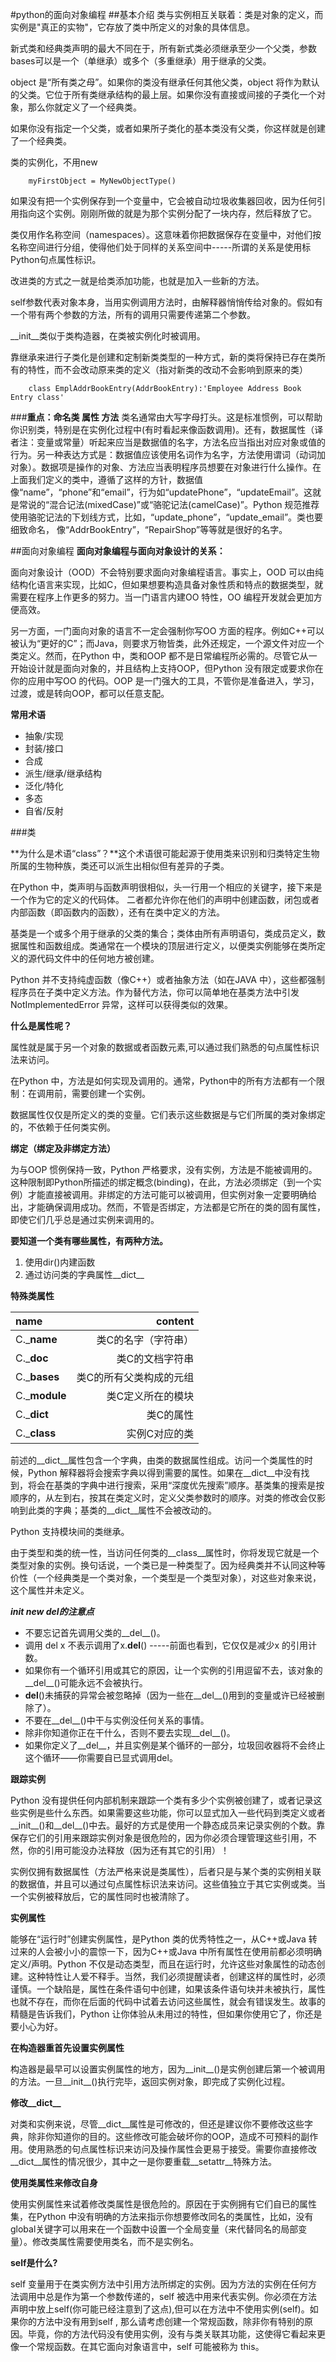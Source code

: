 #python的面向对象编程
##基本介绍
类与实例相互关联着：类是对象的定义，而实例是"真正的实物"，它存放了类中所定义的对象的具体信息。

新式类和经典类声明的最大不同在于，所有新式类必须继承至少一个父类，参数bases可以是一个（单继承）或多个（多重继承）用于继承的父类。

object 是“所有类之母”。如果你的类没有继承任何其他父类，object 将作为默认的父类。它位于所有类继承结构的最上层。如果你没有直接或间接的子类化一个对象，那么你就定义了一个经典类。

如果你没有指定一个父类，或者如果所子类化的基本类没有父类，你这样就是创建了一个经典类。

类的实例化，不用new

        myFirstObject = MyNewObjectType()
       
如果没有把一个实例保存到一个变量中，它会被自动垃圾收集器回收，因为任何引用指向这个实例。刚刚所做的就是为那个实例分配了一块内存，然后释放了它。

类仅用作名称空间（namespaces）。这意味着你把数据保存在变量中，对他们按名称空间进行分组，使得他们处于同样的关系空间中-----所谓的关系是使用标Python句点属性标识。

改进类的方式之一就是给类添加功能，也就是加入一些新的方法。

self参数代表对象本身，当用实例调用方法时，由解释器悄悄传给对象的。假如有一个带有两个参数的方法，所有的调用只需要传递第二个参数。

__init__类似于类构造器，在类被实例化时被调用。

靠继承来进行子类化是创建和定制新类类型的一种方式，新的类将保持已存在类所有的特性，而不会改动原来类的定义（指对新类的改动不会影响到原来的类）

        class EmplAddrBookEntry(AddrBookEntry):'Employee Address Book Entry class'
       
###**重点：命名类 属性 方法**
类名通常由大写字母打头。这是标准惯例，可以帮助你识别类，特别是在实例化过程中(有时看起来像函数调用)。还有，数据属性（译者注：变量或常量）听起来应当是数据值的名字，方法名应当指出对应对象或值的行为。另一种表达方式是：数据值应该使用名词作为名字，方法使用谓词（动词加对象）。数据项是操作的对象、方法应当表明程序员想要在对象进行什么操作。在上面我们定义的类中，遵循了这样的方针，数据值像“name”，“phone”和“email”，行为如“updatePhone”，“updateEmail”。这就是常说的“混合记法(mixedCase)”或“骆驼记法(camelCase)”。Python 规范推荐使用骆驼记法的下划线方式，比如，“update_phone”，“update_email”。类也要细致命名，
像“AddrBookEntry”，“RepairShop”等等就是很好的名字。

##面向对象编程
**面向对象编程与面向对象设计的关系：**

面向对象设计（OOD）不会特别要求面向对象编程语言。事实上，OOD 可以由纯结构化语言来实现，比如C，但如果想要构造具备对象性质和特点的数据类型，就需要在程序上作更多的努力。当一门语言内建OO 特性，OO 编程开发就会更加方便高效。

另一方面，一门面向对象的语言不一定会强制你写OO 方面的程序。例如C++可以被认为“更好的C”；而Java，则要求万物皆类，此外还规定，一个源文件对应一个类定义。然而，在Python 中，类和OOP 都不是日常编程所必需的。尽管它从一开始设计就是面向对象的，并且结构上支持OOP，但Python 没有限定或要求你在你的应用中写OO 的代码。OOP 是一门强大的工具，不管你是准备进入，学习，过渡，或是转向OOP，都可以任意支配。

**常用术语**

* 抽象/实现
* 封装/接口
* 合成
* 派生/继承/继承结构
* 泛化/特化
* 多态
* 自省/反射

###类

**为什么是术语“class”？**这个术语很可能起源于使用类来识别和归类特定生物所属的生物种族，类还可以派生出相似但有差异的子类。

在Python 中，类声明与函数声明很相似，头一行用一个相应的关键字，接下来是一个作为它的定义的代码体。
二者都允许你在他们的声明中创建函数，闭包或者内部函数（即函数内的函数），还有在类中定义的方法。

基类是一个或多个用于继承的父类的集合；类体由所有声明语句，类成员定义，数据属性和函数组成。类通常在一个模块的顶层进行定义，以便类实例能够在类所定义的源代码文件中的任何地方被创建。

Python 并不支持纯虚函数（像C++）或者抽象方法（如在JAVA 中），这些都强制程序员在子类中定义方法。作为替代方法，你可以简单地在基类方法中引发NotImplementedError 异常，这样可以获得类似的效果。

**什么是属性呢？**

属性就是属于另一个对象的数据或者函数元素,可以通过我们熟悉的句点属性标识法来访问。

在Python 中，方法是如何实现及调用的。通常，Python中的所有方法都有一个限制：在调用前，需要创建一个实例。

数据属性仅仅是所定义的类的变量。它们表示这些数据是与它们所属的类对象绑定的，不依赖于任何类实例。

**绑定（绑定及非绑定方法）**

为与OOP 惯例保持一致，Python 严格要求，没有实例，方法是不能被调用的。这种限制即Python所描述的绑定概念(binding)，在此，方法必须绑定（到一个实例）才能直接被调用。非绑定的方法可能可以被调用，但实例对象一定要明确给出，才能确保调用成功。然而，不管是否绑定，方法都是它所在的类的固有属性，即使它们几乎总是通过实例来调用的。

**要知道一个类有哪些属性，有两种方法。**

1. 使用dir()内建函数
2. 通过访问类的字典属性__dict__

**特殊类属性**

|name|content|
|:---|-----:|
|C.\_____name____|类C的名字（字符串）|
|C.\_____doc____|类C的文档字符串|
|C.\_____bases____|类C的所有父类构成的元组|
|C.\_____module____|类C定义所在的模块|
|C.\_____dict____|类C的属性|
|C.\_____class____|实例C对应的类|

前述的__dict__属性包含一个字典，由类的数据属性组成。访问一个类属性的时候，Python 解释器将会搜索字典以得到需要的属性。如果在__dict__中没有找到，将会在基类的字典中进行搜索，采用“深度优先搜索”顺序。基类集的搜索是按顺序的，从左到右，按其在类定义时，定义父类参数时的顺序。对类的修改会仅影响到此类的字典；基类的__dict__属性不会被改动的。

Python 支持模块间的类继承。

由于类型和类的统一性，当访问任何类的__class__属性时，你将发现它就是一个类型对象的实例。换句话说，一个类已是一种类型了。因为经典类并不认同这种等价性（一个经典类是一个类对象，一个类型是一个类型对象），对这些对象来说，这个属性并未定义。

***init  new   del的注意点***

* 不要忘记首先调用父类的__del__()。
* 调用 del x 不表示调用了x.__del__() -----前面也看到，它仅仅是减少x 的引用计数。
* 如果你有一个循环引用或其它的原因，让一个实例的引用逗留不去，该对象的__del__()可能永远不会被执行。 
* __del__()未捕获的异常会被忽略掉（因为一些在__del__()用到的变量或许已经被删除了）。
* 不要在__del__()中干与实例没任何关系的事情。
* 除非你知道你正在干什么，否则不要去实现__del__()。
* 如果你定义了__del__，并且实例是某个循环的一部分，垃圾回收器将不会终止这个循环——你需要自已显式调用del。

**跟踪实例**

Python 没有提供任何内部机制来跟踪一个类有多少个实例被创建了，或者记录这些实例是些什么东西。如果需要这些功能，你可以显式加入一些代码到类定义或者__init__()和__del__()中去。最好的方式是使用一个静态成员来记录实例的个数。靠保存它们的引用来跟踪实例对象是很危险的，因为你必须合理管理这些引用，不然，你的引用可能没办法释放（因为还有其它的引用）！

实例仅拥有数据属性（方法严格来说是类属性），后者只是与某个类的实例相关联的数据值，并且可以通过句点属性标识法来访问。这些值独立于其它实例或类。当一个实例被释放后，它的属性同时也被清除了。

**实例属性**

能够在“运行时”创建实例属性，是Python 类的优秀特性之一，从C++或Java 转过来的人会被小小的震惊一下，因为C++或Java 中所有属性在使用前都必须明确定义/声明。Python 不仅是动态类型，而且在运行时，允许这些对象属性的动态创建。这种特性让人爱不释手。当然，我们必须提醒读者，创建这样的属性时，必须谨慎。一个缺陷是，属性在条件语句中创建，如果该条件语句块并未被执行，属性也就不存在，而你在后面的代码中试着去访问这些属性，就会有错误发生。故事的精髓是告诉我们，Python 让你体验从未用过的特性，但如果你使用它了，你还是要小心为好。

**在构造器重首先设置实例属性**

构造器是最早可以设置实例属性的地方，因为__init__()是实例创建后第一个被调用的方法。一旦__init__()执行完毕，返回实例对象，即完成了实例化过程。

**修改__dict__**

对类和实例来说，尽管__dict__属性是可修改的，但还是建议你不要修改这些字典，除非你知道你的目的。这些修改可能会破坏你的OOP，造成不可预料的副作用。使用熟悉的句点属性标识来访问及操作属性会更易于接受。需要你直接修改__dict__属性的情况很少，其中之一是你要重载__setattr__特殊方法。

**使用类属性来修改自身**

使用实例属性来试着修改类属性是很危险的。原因在于实例拥有它们自已的属性集，在Python 中没有明确的方法来指示你想要修改同名的类属性，比如，没有global关键字可以用来在一个函数中设置一个全局变量（来代替同名的局部变量）。修改类属性需要使用类名，而不是实例名。

**self是什么?**

self 变量用于在类实例方法中引用方法所绑定的实例。因为方法的实例在任何方法调用中总是作为第一个参数传递的，self 被选中用来代表实例。你必须在方法声明中放上self(你可能已经注意到了这点),但可以在方法中不使用实例(self)。如果你的方法中没有用到self , 那么请考虑创建一个常规函数，除非你有特别的原因。毕竟，你的方法代码没有使用实例，没有与类关联其功能，这使得它看起来更像一个常规函数。在其它面向对象语言中，self 可能被称为 this。






